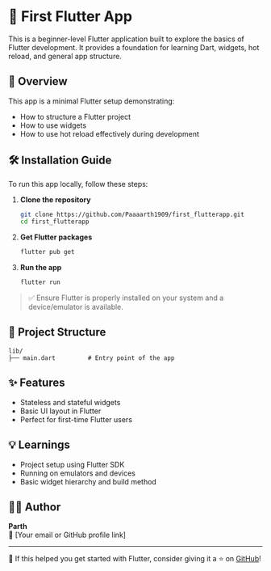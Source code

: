 
# 🚀 First Flutter App

This is a beginner-level Flutter application built to explore the basics of Flutter development. It provides a foundation for learning Dart, widgets, hot reload, and general app structure.

## 📱 Overview

This app is a minimal Flutter setup demonstrating:
- How to structure a Flutter project
- How to use widgets
- How to use hot reload effectively during development

## 🛠️ Installation Guide

To run this app locally, follow these steps:

1. **Clone the repository**
   ```bash
   git clone https://github.com/Paaaarth1909/first_flutterapp.git
   cd first_flutterapp
   ```

2. **Get Flutter packages**
   ```bash
   flutter pub get
   ```

3. **Run the app**
   ```bash
   flutter run
   ```

> ✅ Ensure Flutter is properly installed on your system and a device/emulator is available.

## 📂 Project Structure

```
lib/
├── main.dart         # Entry point of the app
```

## ✨ Features

- Stateless and stateful widgets
- Basic UI layout in Flutter
- Perfect for first-time Flutter users

## 💡 Learnings

- Project setup using Flutter SDK
- Running on emulators and devices
- Basic widget hierarchy and build method

## 🧑‍💻 Author

**Parth**  
📧 [Your email or GitHub profile link]

---

🌟 If this helped you get started with Flutter, consider giving it a ⭐ on [GitHub](https://github.com/Paaaarth1909/first_flutterapp)!
